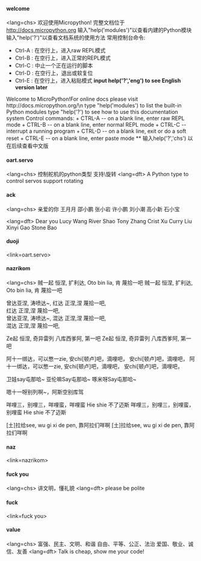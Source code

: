 #### welcome
<lang=chs>
欢迎使用Micropython! 完整文档位于 http://docs.micropython.org
输入"help('modules')"以查看内建的Python模块
输入"help('?')"以查看文档系统的使用方法
常用控制台命令:
+ Ctrl-A : 在空行上，进入raw REPL模式
+ Ctrl-B : 在空行上，进入正常的REPL模式
+ Ctrl-C : 中止一个正在运行的脚本
+ Ctrl-D : 在空行上，退出或软复位
+ Ctrl-E : 在空行上，进入粘贴模式
**input help('?','eng') to see English version later**
</lang>
<lang=dft>
Welcome to MicroPython!For online docs please visit http://docs.micropython.org/\n
type "help('modules') to list the built-in Python modules
type "help('?') to see how to use this documentation system 
Control commands:
+ CTRL-A        -- on a blank line, enter raw REPL mode
+ CTRL-B        -- on a blank line, enter normal REPL mode
+ CTRL-C        -- interrupt a running program
+ CTRL-D        -- on a blank line, exit or do a soft reset
+ CTRL-E        -- on a blank line, enter paste mode
** 输入help('?','chs') 以在后续查看中文版
</lang>

#### oart.servo
<lang=chs>
控制舵机的python类型
支持\旋转
</lang>
<lang=dft>
A Python type to control servos
support rotating
</lang>

#### ack
<lang=chs>
亲爱的你
王月月
邵小鹏
张小岩
许小鹏
刘小潮
高小新
石小宝
</lang>

<lang=dft>
Dear you
Lucy Wang
River Shao
Tony Zhang
Crist Xu
Curry Liu
Xinyi Gao
Stone Bao
</lang>

#### duoji
<link=oart.servo>

#### nazrikom
<lang=chs>
贼一起 恒涅, 扩利达, 
Oto bin lia, 肯 蔑拾一吧 
贼一起 恒涅, 扩利达, 
Oto bin lia, 肯 蔑拾一吧

曾达亚涅, 涛喷达~, 
红达 正涅,涅 蔑拾一吧,  
红达 正涅,涅 蔑拾一吧,  
曾达亚涅, 涛喷达~, 
混达 正涅,涅 蔑拾一吧,  
混达 正涅,涅 蔑拾一吧,  

Ze起 恒涅, 奇异雷列
八库西爹阿, 第一吧
Ze起 恒涅, 奇异雷列
八库西爹阿, 第一吧

阿十一绑达，可以憋一zie,
安chi[顿卢]吧，滴哩吧，
安chi[顿卢]吧，滴哩吧，
阿十一绑达，可以憋一zie,
安chi[顿卢]吧，滴哩吧，
安chi[顿卢]吧，滴哩吧，

卫娃say屯那哈~
亚伦嘛Say屯那哈~
啄米呀Say屯那哈~

嗯十一呀别列啊~，阿斯空别库驾

咩哩三，别哩三，咩哩蛮，咩哩蛮
Hie shie 不了迈斯
咩哩三，别哩三，别哩蛮，别哩蛮
Hie shie 不了迈斯


[土]拉给see, wu gi xi de pen,
靠阿拉们咩啊
[土]拉给see, wu gi xi de pen,
靠阿拉们咩啊
#### naz
<link=nazrikom>

#### fuck you
<lang=chs>
讲文明，懂礼貌
</lang>
<lang=dft>
please be polite
#### fuck
<link=fuck you>

#### value
<lang=chs>
富强、民主、文明、和谐
自由、平等、公正、法治
爱国、敬业、诚信、友善
<lang=dft>
Talk is cheap, show me your code!
</lang>